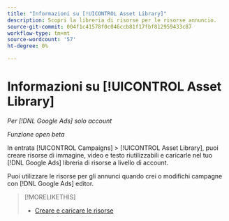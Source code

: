 ```yaml
---
title: "Informazioni su [!UICONTROL Asset Library]"
description: Scopri la libreria di risorse per le risorse annuncio.
source-git-commit: 004f1c41578f0c046ccb81f17fbf812959433c87
workflow-type: tm+mt
source-wordcount: '57'
ht-degree: 0%

---
```


# Informazioni su [!UICONTROL Asset Library]

<!-- Combine with "Create" page into one page? -->

*Per [!DNL Google Ads] solo account*

*Funzione open beta*

In entrata [!UICONTROL Campaigns] > [!UICONTROL Asset Library], puoi creare risorse di immagine, video e testo riutilizzabili e caricarle nel tuo [!DNL Google Ads] libreria di risorse a livello di account.

Puoi utilizzare le risorse per gli annunci quando crei o modifichi campagne con [!DNL Google Ads] editor.

>[!MORELIKETHIS]
>
>* [Creare e caricare le risorse](/help/search-social-commerce/campaign-management/asset-library/asset-create.md)
